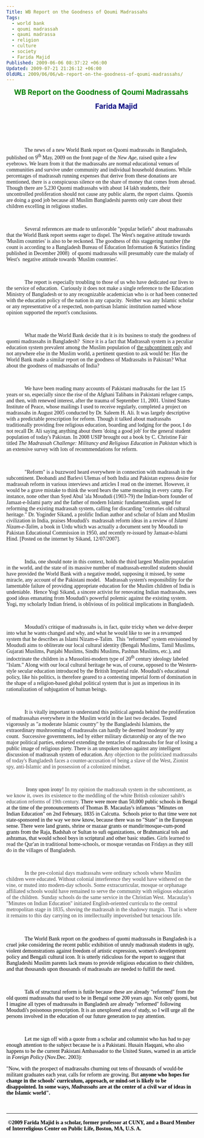 ```yaml
---
Title: WB Report on the Goodness of Qoumi Madrassahs
Tags:
  - world bank
  - qoumi madrassah
  - qaumi madrassa
  - religion
  - culture
  - society
  - Farida Majid
Published: 2009-06-06 08:37:22 +06:00
Updated: 2009-07-21 21:26:12 +06:00
OldURL: 2009/06/06/wb-report-on-the-goodness-of-qoumi-madrassahs/
---
```


<p class="MsoNormal" align="center"><span style="color: #008000;"><strong><span style="font-size: 14pt;">WB Report on the Goodness of Qoumi Madrassahs</span></strong></span><strong><span style="font-size: 14pt;"> </span></strong></p>
<p class="MsoNormal" align="center"><strong><span style="font-size: 14pt;">             <span style="color: #000080;">    Farida Majid</span></span></strong></p>
<p class="MsoNormal"><strong><span style="font-size: 14pt;"> </span></strong> </p>
<p class="MsoNormal" align="center"><img src="https://news.indiainfo.com/2009/04/14/images/madrassa_400_01.jpg" alt="" /></p>
<p class="MsoNormal" align="center"> </p>
<p class="MsoNormal" style="text-indent: 0.5in;"><span style="font-family: Verdana;">The news of a new World Bank report on Quomi madrassahs in Bangladesh, published on 9<sup>th</sup> May, 2009 on the front page of the <em>New Age</em>, raised quite a few eyebrows. We learn from it that the madrassahs are normal educational venues of communities and survive under community and individual household donations. While percentages of madrassah running expenses that derive from these donations are mentioned, there is a conspicuous silence on the share of money that comes from abroad.  Though there are 5,230 Quomi madrassahs with about 14 lakh students, their uncontrolled proliferation should not cause any public alarm, the report claims. Quomis are doing a good job because all Muslim Bangladeshi parents only care about their children excelling in religious studies.</span></p>
<p class="MsoNormal" style="text-indent: 0.5in;"><span style="font-family: Verdana;"> </span></p>
<p class="MsoNormal" style="text-indent: 0.5in;"><span style="font-family: Verdana;">Several references are made to unfavorable "popular beliefs" about madrassahs that the World Bank report seems eager to dispel. The West's negative attitude towards 'Muslim countries' is also to be reckoned. The goodness of this staggering number (the count is according to a Bangladesh Bureau of Education Information &amp; Statistics finding published in December 2008)  of quomi madrassahs will presumably cure the malady of West's  negative attitude towards 'Muslim countries'.</span></p>
<p class="MsoNormal" style="text-indent: 0.5in;"><span style="font-family: Verdana;"> </span></p>
<p class="MsoNormal" style="text-indent: 0.5in;"><span style="font-family: Verdana;">The report is especially troubling to those of us who have dedicated our lives to the service of education.  Curiously it does not make a single reference to the Education Ministry of Bangladesh or to any recognizable academician who is or had been connected with the education policy of the nation in any capacity.  Neither was any Islamic scholar or any representative of a respected, non-partisan Islamic institution named whose opinion supported the report's conclusions.</span></p>
<p class="MsoNormal" style="text-indent: 0.5in;"><span style="font-family: Verdana;"> </span></p>
<p class="MsoNormal" style="text-indent: 0.5in;"><span style="font-family: Verdana;">What made the World Bank decide that it is its business to study the goodness of quomi madrassahs in Bangladesh?  Since it is a fact that Madrassah system is a peculiar education system prevalent among the Muslim population of <span style="text-decoration: underline;">the subcontinent only</span> and not anywhere else in the Muslim world, a pertinent question to ask would be: Has the World Bank made a similar report on the goodness of Madrassahs in Pakistan? What about the goodness of madsassahs of India?</span></p>
<p class="MsoNormal" style="text-indent: 0.5in;"><span style="font-family: Verdana;"> </span></p>
<p class="MsoNormal" style="text-indent: 0.5in;"><span style="font-family: Verdana;">We have been reading many accounts of Pakistani madrasahs for the last 15 years or so, especially since the rise of the Afghani Talibans in Pakistani refugee camps, and then, with renewed interest, after the trauma of September 11, 2001. United States Institute of Peace, whose mailings I used to receive regularly, completed a project on madrassahs in August 2005 conducted by Dr. Saleem H. Ali. It was largely descriptive with a predictable prescription for reform. Though it talked about madrassahs traditionally providing free religious education, boarding and lodging for the poor, I do not recall Dr. Ali saying anything about them 'doing a good job' for the general student population of today's Pakistan. In 2008 USIP brought out a book by C. Christine Fair titled <em>The Madrassah Challenge: Militancy and Religious Education in Pakistan </em>which is an extensive survey with lots of recommendations for reform.</span></p>
<p class="MsoNormal" style="text-indent: 0.5in;"><span style="font-family: Verdana;"> </span></p>
<p class="MsoNormal" style="text-indent: 0.5in;"><span style="font-family: Verdana;">"Reform" is a buzzword heard everywhere in connection with madrassah in the subcontinent. Deobandi and Barlevi Ulemas of both India and Pakistan express desire for madrassah reform in various interviews and articles I read on the internet. However, it would be a grave mistake to think the word bears the same meaning in every camp. For instance, none other than Syed Abul 'ala Moududi (1903-79) the Indian-born founder of Jamaat-e-Islami party and the father of modern Islamic fundamentalism, urged for reforming the existing madrassah system, calling for discarding "centuries old cultural heritage." Dr. Yoginder Sikand, a prolific Indian author and scholar of Islam and Muslim civilization in India, praises Moududi's  madrassah reform ideas in a review of <em>Islami Nizam-e-Talim</em>, a book in Urdu which was actually a document sent by Moududi to Pakistan Educational Commission in 1950, and recently re-issued by Jamaat-e-lslami Hind. [Posted on the internet by Sikand, 12/07/2007].</span></p>
<p class="MsoNormal" style="text-indent: 0.5in;"><span style="font-family: Verdana;"> </span></p>
<p class="MsoNormal" style="text-indent: 0.5in;"><span style="font-family: Verdana;">India, one should note in this context, holds the third largest Muslim population in the world, and the state of its massive number of madrassah-enrolled students should have provided the World Bank with a negative model, supposing it missed, by some miracle, any account of the Pakistani model.   Madrassah system's responsibility for the lamentable failure of providing appropriate education for the Muslim children of India is undeniable.  Hence Yogi Sikand, a sincere activist for renovating Indian madrassahs, sees good ideas emanating from Moududi's powerful polemic against the existing system. Yogi, my scholarly Indian friend, is oblivious of its political implications in Bangladesh.</span></p>
<p class="MsoNormal" style="text-indent: 0.5in;"><span style="font-family: Verdana;"> </span></p>
<p class="MsoNormal" style="text-indent: 0.5in;"><span style="font-family: Verdana;">Moududi's critique of madrassahs is, in fact, quite tricky when we delve deeper into what he wants changed and why, and what he would like to see in a revamped system that he describes as Islami Nizam-e-Talim.  This "reformed" system envisioned by Moududi aims to obliterate our local cultural identity (Bengali Muslims, Tamil Muslims, Gujarati Muslims, Punjabi Muslims, Sindhi Muslims, Pashtun Muslims, etc.), and indoctrinate the children in a Mussolini-modern type of 20<sup>th</sup> century ideology labeled "Islam." Along with our local cultural heritage he was, of course, opposed to the Western-style secular education introduced by the British Imperial rule. Moududi's educational policy, like his politics, is therefore geared to a contesting imperial form of domination in the shape of a religion-based global political system that is just as imperious in its rationalization of subjugation of human beings.</span></p>
<p class="MsoNormal" style="text-indent: 0.5in;"><span style="font-family: Verdana;"> </span></p>
<p class="MsoNormal" style="text-indent: 0.5in;"><span style="font-family: Verdana;">It is vitally important to understand this political agenda behind the proliferation of madrassahas everywhere in the Muslim world in the last two decades. Touted vigorously as "a moderate Islamic country" by the Bangladeshi Islamists, the extraordinary mushrooming of madrassahs can hardly be deemed 'moderate' by any count.  Successive governments, led by either military dictatorship or any of the two major political parties, endorsed extending the tentacles of madrassahs for fear of losing a public image of religious piety. There is an unspoken taboo against any intelligent discussion of madrassah system of education. A<span style="color: #444444;">ny objection to the politicized madrassahs of today's Bangladesh faces a counter-accusation of being a slave of the West, Zionist spy, anti-Islamic and in possession of a colonized mindset.</span></span></p>
<p class="MsoNormal" style="text-indent: 0.5in;"><span style="font-family: Verdana;"> </span></p>
<p class="MsoNormal" style="text-indent: 0.5in;"><span style="font-family: Verdana;"> Irony upon irony! <span style="color: #444444;">In my opinion the madrassah system in the subcontinent, as we know it, owes its existence to the meddling of the white British colonizer sahib's education reforms of 19th century. </span><span style="color: black;">There were more than 50,000 public schools in Bengal at the time of the pronouncements of Thomas B. Macaulay's infamous "Minutes on Indian Education" on 2nd February, 1835 in Calcutta.  Schools prior to that time were not state-sponsored in the way we now know, because there was no "State" in the European sense. There were land grants, shrine or mazaar grants or mandir/mosque-cum-pond grants from the Raja, Badshah or Sultan to sufi oganizations, or Brahmanical tols and ashramas, that would school boys in scriptural and other basic studies.</span> Girls learned to read the Qur'an in traditional home-schools, or mosque verandas on Fridays as they still do in the villages of Bangladesh.</span></p>
<p class="MsoNormal" style="text-indent: 0.5in;"><span style="font-family: Verdana;"> </span></p>

<p class="MsoNormal" style="text-indent: 0.5in;"><span style="font-family: Verdana;"><span style="color: #444444;">In the pre-colonial days madrassahs were ordinary schools where Muslim children were educated. Without colonial interference they would have withered on the vine, or muted into modern-day schools. Some extracurricular, mosque or orphanage affiliated schools would have remained to serve the community with religious education of the children.  Sunday schools do the same service in the Christian West.  Macaulay's "Minutes on Indian Education" initiated English-oriented curricula to the central metropolitan stage in 1835, shoving the madrassah in the shadowy margin.  That is where it remains to this day carrying on its intellectually impoverished but tenacious life.

 </span></span>
<p class="MsoNormal" style="text-indent: 0.5in;"><span style="font-family: Verdana;"><span style="color: black;">The World Bank report on the goodness of quomi madrassahs in Bangladesh is a cruel joke considering the recent public exhibition of unruly madrassah students in ugly, violent demonstrations against freedom of artistic expression, women's development policy and Bengali cultural icon. It is utterly ridiculous for the report to suggest that Bangladeshi Muslim parents lack means to provide religious education to their children, and that thousands upon thousands of madrassahs are needed to fulfill the need.</span></span></p>
<p class="MsoNormal" style="text-indent: 0.5in;"><span style="font-family: Verdana;"><span style="color: black;"> </span></span></p>
<p class="MsoNormal" style="text-indent: 0.5in;"><span style="font-family: Verdana;"><span style="color: black;">Talk of structural reform is futile because these are already "reformed" from the old quomi madrassahs that used to be in Bengal some 200 years ago. Not only quomi, but I imagine all types of madrassahs in Bangladesh are already "reformed" following Moududi's poisonous prescription. It is an unexplored area of study, so I will urge all the persons involved in the education of our future generation to pay attention.</span></span></p>
<p class="MsoNormal" style="text-indent: 0.5in;"><span style="font-family: Verdana;"><span style="color: black;"> </span></span></p>
<p class="MsoNormal" style="text-indent: 0.5in;"><span style="font-family: Verdana;"><span style="color: black;">Let me sign off with a quote from a scholar and columnist who has had to pay enough attention to the subject because he is a Pakistani. Husain Haqqani, who also happens to be the current Pakistani Ambassador to the United States, warned in an article in <em>Foreign Policy</em> (Nov.Dec. 2003):</span></span></p>
<p class="MsoNormal"><span style="font-family: Verdana;"><span style="color: black;">"Now, with the prospect of madrassahs churning out tens of thousands of would-be militant graduates each year, calls for reform are growing. But <strong>anyone who hopes for change in the schools' curriculum, approach, or mind-set is likely to be disappointed. In some ways, <em>Madrassahs</em> are at the center of a civil war of ideas in the Islamic world".</strong></span></span></p>
<p class="MsoNormal"> </p>

<hr />
<p class="MsoNormal"> <span style="font-family: Verdana;"><strong><span style="color: black;">©2009 Farida Majid is a scholar, former professor at CUNY, and a Board Member of Interreligious Center on Public Life, Boston, MA, U.S. A.</span></strong></span></p>
